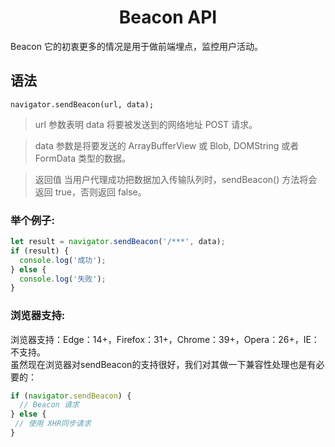 # <center>Beacon API</center>

Beacon 它的初衷更多的情况是用于做前端埋点，监控用户活动。

## 语法

`navigator.sendBeacon(url, data);`  

>url 参数表明 data 将要被发送到的网络地址  POST 请求。  

>data 参数是将要发送的 ArrayBufferView 或 Blob, DOMString 或者 FormData 类型的数据。

>返回值 当用户代理成功把数据加入传输队列时，sendBeacon() 方法将会返回 true，否则返回 false。

### 举个例子:

```js
let result = navigator.sendBeacon('/***', data);
if (result) { 
  console.log('成功');
} else {
  console.log('失败');
}
```

### 浏览器支持:
浏览器支持：Edge：14+，Firefox：31+，Chrome：39+，Opera：26+，IE：不支持。  
虽然现在浏览器对sendBeacon的支持很好，我们对其做一下兼容性处理也是有必要的：  

```js
if (navigator.sendBeacon) {
  // Beacon 请求
} else {
 // 使用 XHR同步请求
}
```